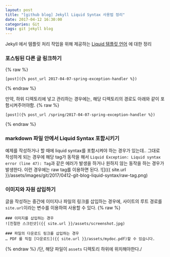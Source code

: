 ```yaml
---
layout: post
title: "[github blog] Jekyll Liquid Syntax 사용법 정리"
date: 2017-04-12 16:30:00
categories: Git
tags: git jekyll blog
---
```


Jekyll 에서 템플릿 처리 작업을 위해 제공하는 [Liquid 템플릿 언어](http://jekyllrb-ko.github.io/docs/templates/) 에 대한 정리 

### 포스팅된 다른 글 링크하기
{% raw %}
```
[post]({% post_url 2017-04-07-spring-exception-handler %})
```
{% endraw %}

만약, 하위 디렉토리에 넣고 관리하는 경우에는, 해당 디렉토리의 경로도 아래와 같이 포함시켜주어야함.
{% raw %}
```
[post]({% post_url /spring/2017-04-07-spring-exception-handler %})
```
{% endraw %}

### markdown 파일 안에서 Liquid Syntax 포함시키기
예제를 작성하거나 할 때에 liquid syntax를 포함시켜야 하는 경우가 있는데..
그대로 작성하게 되는 경우에 해당 tag가 동작을 해서 `Liquid Exception: Liquid syntax error (line 47): Tag`과 같은 에러가 발생을 하거나  원하지 않는 동작을 하는 경우가 발생한다.
이런 경우에는 raw tag를 이용하면 된다.
![]({{ site.url }}/assets/images/git/2017/0412-git-blog-liquid-syntax/raw-tag.png)

### 이미지와 자원 삽입하기
글을 작성하는 중간에 이미지나 파일의 링크를 삽입하는 경우에, 사이트의 루트 경로를  `site.url`이라는 변수를 이용하여 사용할 수 있다.
{% raw %}
```
### 이미지를 삽입하는 경우
![친절한 스크린샷]({{ site.url }}/assets/screenshot.jpg)

### 파일의 다운로드 링크를 삽입하는 경우
… PDF 를 직접 [다운로드]({{ site.url }}/assets/mydoc.pdf)할 수 있습니다.
```
{% endraw %}
/단, 해당 파일이 `assets` 디렉토리 하위에 위치해야한다./

